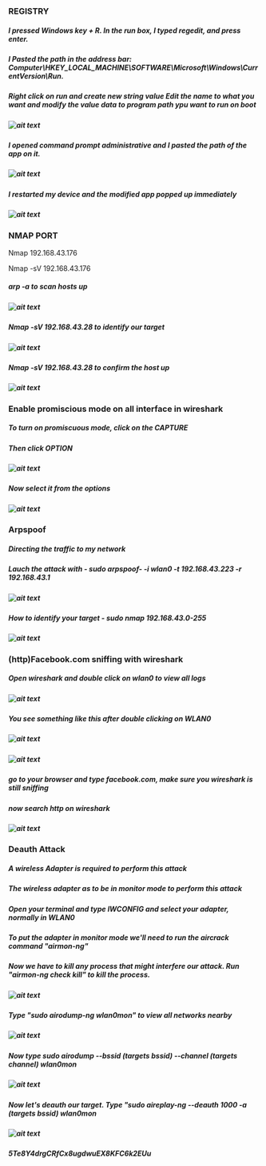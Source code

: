 ### REGISTRY
##### I pressed Windows key + R. In the run box, I typed regedit, and press enter.
##### I Pasted the path in the address bar: Computer\HKEY_LOCAL_MACHINE\SOFTWARE\Microsoft\Windows\CurrentVersion\Run.
##### Right click on run and create new string value Edit the name to what you want and modify the value data to program path ypu want to run on boot
##### ![ait text](https://github.com/mitchell-d-coder/ProblemSets/blob/main/Mitchell/Picture/Screenshot%20(4).png)
##### I opened command prompt administrative and I pasted the path of the app on it.
##### ![ait text](https://github.com/mitchell-d-coder/ProblemSets/blob/main/Mitchell/Picture/Screenshot%20(9).png)
##### I restarted my device and the modified app popped up immediately
##### ![ait text](https://github.com/mitchell-d-coder/ProblemSets/blob/main/Mitchell/Picture/Screenshot%20(10).png)



### NMAP PORT
Nmap 192.168.43.176

Nmap -sV 192.168.43.176

##### arp -a to scan hosts up 
##### ![ait text](https://github.com/mitchell-d-coder/ProblemSets/blob/main/Mitchell/Picture/p1.png)
##### Nmap -sV 192.168.43.28 to identify our target 
##### ![ait text](https://github.com/mitchell-d-coder/ProblemSets/blob/main/Mitchell/Picture/p2.png)
##### Nmap -sV 192.168.43.28 to confirm the host up
##### ![ait text](https://github.com/mitchell-d-coder/ProblemSets/blob/main/Mitchell/Picture/p4.png)



### Enable promiscious mode on all interface in wireshark
##### To turn on promiscuous mode, click on the CAPTURE
##### Then click OPTION
##### ![ait text](https://github.com/mitchell-d-coder/ProblemSets/blob/main/Mitchell/Picture/Screenshot%20from%202022-05-09%2020-09-00.png)
##### Now select it from the options
##### ![ait text](https://github.com/mitchell-d-coder/ProblemSets/blob/main/Mitchell/Picture/Screenshot%20from%202022-05-09%2020-10-35.png)


### Arpspoof
##### Directing the traffic to my network

##### Lauch the attack with - sudo arpspoof- -i wlan0 -t 192.168.43.223 -r 192.168.43.1 
##### ![ait text](https://github.com/mitchell-d-coder/ProblemSets/blob/main/Mitchell/Picture/arpspoof.png)
##### How to identify your target - sudo nmap 192.168.43.0-255
##### ![ait text](https://github.com/mitchell-d-coder/ProblemSets/blob/main/Mitchell/Picture/arpspoof1.png)


### (http)Facebook.com sniffing with wireshark
##### Open wireshark and double click on wlan0 to view all logs
##### ![ait text](https://github.com/mitchell-d-coder/ProblemSets/blob/main/Mitchell/Picture/wireshark.png)
##### You see something like this after double clicking on WLAN0
##### ![ait text](https://github.com/mitchell-d-coder/ProblemSets/blob/main/Mitchell/Picture/wiresharksniffing.png)
##### ![ait text](https://github.com/mitchell-d-coder/ProblemSets/blob/main/Mitchell/Picture/wiresharksniffing1.png)
##### go to your browser and type facebook.com, make sure you wireshark is still sniffing
##### now search http on wireshark
##### ![ait text](https://github.com/mitchell-d-coder/ProblemSets/blob/main/Mitchell/Picture/wiresharkhttpresponse.png)


### Deauth Attack
##### A wireless Adapter is required to perform this attack
##### The wireless adapter as to be in monitor mode to perform this attack
##### Open your terminal and type IWCONFIG and select your adapter, normally in WLAN0
##### To put the adapter in monitor mode we'll need to run the aircrack command "airmon-ng"
##### Now we have to kill any process that might interfere our attack. Run "airmon-ng check kill" to kill the process.
##### ![ait text](https://github.com/mitchell-d-coder/ProblemSets/blob/main/Mitchell/Picture/b1.png)
##### Type "sudo airodump-ng wlan0mon" to view all networks nearby
##### ![ait text](https://github.com/mitchell-d-coder/ProblemSets/blob/main/Mitchell/Picture/b2.png)
##### Now type sudo airodump --bssid (targets bssid) --channel (targets channel) wlan0mon
##### ![ait text](https://github.com/mitchell-d-coder/ProblemSets/blob/main/Mitchell/Picture/b3.png)
##### Now let's deauth our target. Type "sudo aireplay-ng --deauth 1000 -a (targets bssid) wlan0mon
##### ![ait text](https://github.com/mitchell-d-coder/ProblemSets/blob/main/Mitchell/Picture/b5.png)



##### 5Te8Y4drgCRfCx8ugdwuEX8KFC6k2EUu

